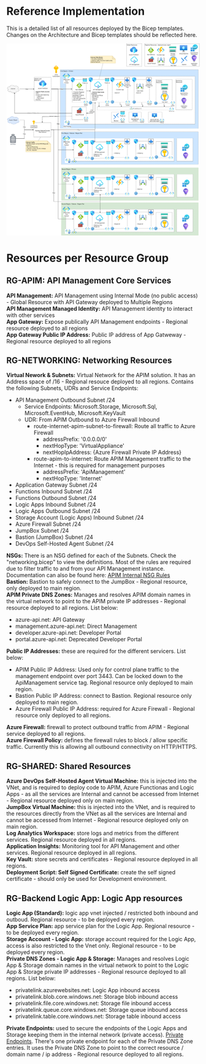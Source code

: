 # Reference Implementation
This is a detailed list of all resources deployed by the Bicep templates. Changes on the Architecture and Bicep templates should be reflected here.

![Reference Implementation Diagram](diagrams/APIMMultiRegionInternal.png)

# Resources per Resource Group
## RG-APIM: API Management Core Services
**API Management:** API Management using Internal Mode (no public access) - Global Resource with API Gateway deployed to Multiple Regions  
**API Management Managed Identity:** API Management identity to interact with other services  
**App Gateway:** Expose publically API Management endpoints - Regional resource deployed to all regions  
**App Gateway Public IP Address:** Public IP address of App Gatweway - Regional resource deployed to all regions  

## RG-NETWORKING: Networking Resources
**Virtual Nework & Subnets:** Virtual Network for the APIM solution. It has an Address space of /16 - Regional resouce deployed to all regions.  Contains the following Subnets, UDRs and Service Endpoints:
* API Management Outbound Subnet /24
    * Service Endpoints: Microsoft.Storage, Microsoft.Sql, Microsoft.EventHub, Microsoft.KeyVault
    * UDR: From APIM Outbound to Azure Firewall Inbound
        * route-internet-apim-subnet-to-firewall: Route all traffic to Azure Firewall
            * addressPrefix: '0.0.0.0/0'
            * nextHopType: 'VirtualAppliance'
            * nextHopIpAddress: {Azure Firewall Private IP Address}
        * route-apim-to-internet: Route APIM Management traffic to the Internet - this is required for management purposes
            * addressPrefix: 'ApiManagement'
            * nextHopType: 'Internet'
* Application Gateway Subnet /24
* Functions Inbound Subnet /24
* Functions Outbound Subnet /24
* Logic Apps Inbound Subnet /24
* Logic Apps Outbound Subnet /24
* Storage Account (Logic Apps) Inbound Subnet /24
* Azure Firewall Subnet /24
* JumpBox Subnet /24
* Bastion (JumpBox) Subnet /24
* DevOps Self-Hosted Agent Subnet /24

**NSGs:** There is an NSG defined for each of the Subnets. Check the "networking.bicep" to view the definitions. Most of the rules are required due to filter traffic to and from your API Management instance. Documentation can also be found here: [APIM Internal NSG Rules](https://learn.microsoft.com/en-us/azure/api-management/api-management-using-with-internal-vnet?tabs=stv2#configure-nsg-rules)  
**Bastion:** Bastion to safely connect to the JumpBox - Regional resource, only deployed to main region.  
**APIM Private DNS Zones:** Manages and resolves APIM domain names in the virtual network to point to the APIM private IP addresses - Regional resource deployed to all regions. List below:
* azure-api.net: API Gateway
* management.azure-api.net: Direct Management 
* developer.azure-api.net: Developer Portal
* portal.azure-api.net: Deprecated Developer Portal

**Public IP Addresses:** these are required for the different servicers. List below:
* APIM Public IP Address: Used only for control plane traffic to the management endpoint over port 3443. Can be locked down to the ApiManagement service tag. Regional resource only deployed to main region.
* Bastion Public IP Address: connect to Bastion. Regional resource only deployed to main region.
* Azure Firewall Public IP Address: required for Azure Firewall - Regional resource only deployed to all regions.

**Azure Firewall:** firewall to protect outbound traffic from APIM - Regional service deployed to all regions.  
**Azure Firewall Policy:** defines the firewall rules to block / allow specific traffic. Currently this is allowing all outbound connectivity on HTTP/HTTPS.  

## RG-SHARED: Shared Resources
**Azure DevOps Self-Hosted Agent Virtual Machine:** this is injected into the VNet, and is required to deploy code to APIM, Azure Functionas and Logic Apps - as all the services are Internal and cannot be accessed from Internet - Regional resource deployed only on main region.  
**JumpBox Virtual Machine:** this is injected into the VNet, and is required to the resources directly from the VNet as all the services are Internal and cannot be accessed from Internet - Regional resource deployed only on main region.  
**Log Analytics Workspace:** store logs and metrics from the different services. Regional resource deployed in all regions.  
**Application Insights:** Monitoring tool for API Management and other services. Regional resource deployed in all regions.  
**Key Vault:** store secrets and certificates - Regional resource deployed in all regions.  
**Deployment Script: Self Signed Certificate:** create the self signed certificate - should only be used for Development environment.  

## RG-Backend Logic App: Logic App resources
**Logic App (Standard):** logic app vnet injected / restricted both inbound and outboud. Regional resource - to be deployed every region.  
**App Service Plan:** app service plan for the Logic App. Regional resource - to be deployed every region.  
**Storage Account - Logic App:** storage account required for the Logic App, access is also restricted to the Vnet only. Regional resource - to be deployed every region.  
**Private DNS Zones - Logic App & Storage:** Manages and resolves Logic App & Storage domain names in the virtual network to point to the Logic App & Storage private IP addresses - Regional resource deployed to all regions. List below:
* privatelink.azurewebsites.net: Logic App inbound access
* privatelink.blob.core.windows.net: Storage blob inbound access
* privatelink.file.core.windows.net: Storage file inbound access
* privatelink.queue.core.windows.net: Storage queue inbound access
* privatelink.table.core.windows.net: Storage table inbound access

**Private Endpoints:** used to secure the endpoints of the Logic Apps and Storage keeping them in the internal network (private access). [Private Endpoints](https://learn.microsoft.com/en-us/azure/private-link/private-endpoint-overview). There's one private endpoint for each of the Private DNS Zone entries. It uses the Private DNS Zone to point to the correct resource / domain name / ip address - Regional resource deployed to all regions.  